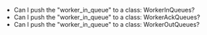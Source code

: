 - Can I push the "worker_in_queue" to a class: WorkerInQueues?
- Can I push the "worker_in_queue" to a class: WorkerAckQueues?
- Can I push the "worker_in_queue" to a class: WorkerOutQueues?

